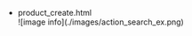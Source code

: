* product_create.html
    <form action='/search/' method='POST'>
    ![image info](./images/action_search_ex.png)